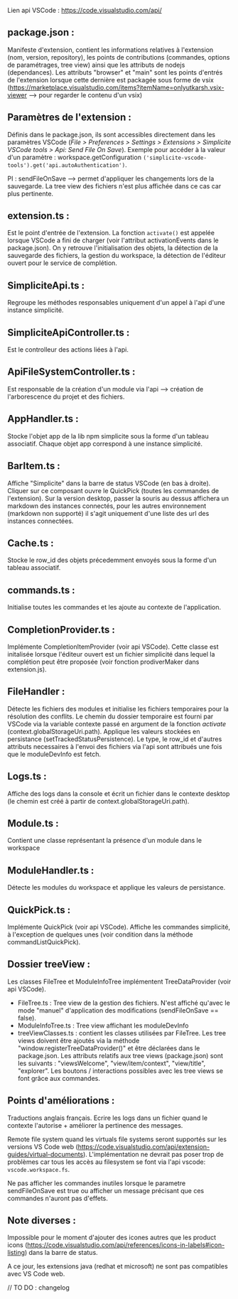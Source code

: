 Lien api VSCode : https://code.visualstudio.com/api/

## package.json :
Manifeste d'extension, contient les informations relatives à l'extension (nom, version, repository), les points de contributions (commandes, options de paramétrages, tree view) ainsi que les attributs de nodejs (dependances).
Les attributs "browser" et "main" sont les points d'entrés de l'extension lorsque cette dernière est packagée sous forme de vsix (https://marketplace.visualstudio.com/items?itemName=onlyutkarsh.vsix-viewer --> pour regarder le contenu d'un vsix)

## Paramètres de l'extension :
Définis dans le package.json, ils sont accessibles directement dans les paramètres VSCode (*File > Preferences > Settings > Extensions > Simplicite VSCode tools > Api: Send File On Save*). Exemple pour accéder à la valeur d'un paramètre : workspace.getConfiguration `('simplicite-vscode-tools').get('api.autoAuthentication')`.

PI : 
sendFileOnSave --> permet d'appliquer les changements lors de la sauvegarde. La tree view des fichiers n'est plus affichée dans ce cas car plus pertinente.

## extension.ts :
Est le point d'entrée de l'extension. La fonction `activate()` est appelée lorsque VSCode a fini de charger (voir l'attribut activationEvents dans le package.json). On y retrouve l'initialisation des objets, la détection de la sauvegarde des fichiers, la gestion du workspace, la détection de l'éditeur ouvert pour le service de complétion.

## SimpliciteApi.ts :
Regroupe les méthodes responsables uniquement d'un appel à l'api d'une instance simplicité.

## SimpliciteApiController.ts :
Est le controlleur des actions liées à l'api.

## ApiFileSystemController.ts :
Est responsable de la création d'un module via l'api --> création de l'arborescence du projet et des fichiers.

## AppHandler.ts :
Stocke l'objet app de la lib npm simplicite sous la forme d'un tableau associatif. Chaque objet app correspond à une instance simplicité.

## BarItem.ts :
Affiche "Simplicite" dans la barre de status VSCode (en bas à droite). Cliquer sur ce composant ouvre le QuickPick (toutes les commandes de l'extension). Sur la version desktop, passer la souris au dessus affichera un markdown des instances connectés, pour les autres environnement (markdown non supporté) il s'agit uniquement d'une liste des url des instances connectées.

## Cache.ts : 
Stocke le row_id des objets précedemment envoyés sous la forme d'un tableau associatif.

## commands.ts :
Initialise toutes les commandes et les ajoute au contexte de l'application.

## CompletionProvider.ts :
Implémente CompletionItemProvider (voir api VSCode). Cette classe est initalisée lorsque l'éditeur ouvert est un fichier simplicité dans lequel la complétion peut être proposée (voir fonction prodiverMaker dans extension.js).

## FileHandler :
Détecte les fichiers des modules et initialise les fichiers temporaires pour la résolution des conflits. Le chemin du dossier temporaire est fourni par VSCode via la variable contexte passé en argument de la fonction *activate* (context.globalStorageUri.path).
Applique les valeurs stockées en persistance (setTrackedStatusPersistence).
Le type, le row_id et d'autres attributs necessaires à l'envoi des fichiers via l'api sont attribués une fois que le moduleDevInfo est fetch.

## Logs.ts :
Affiche des logs dans la console et écrit un fichier dans le contexte desktop (le chemin est créé à partir de context.globalStorageUri.path).

## Module.ts :
Contient une classe représentant la présence d'un module dans le workspace

## ModuleHandler.ts :
Détecte les modules du workspace et applique les valeurs de persistance.

## QuickPick.ts :
Implémente QuickPick (voir api VSCode). Affiche les commandes simplicité, à l'exception de quelques unes (voir condition dans la méthode commandListQuickPick).

## Dossier treeView : 
Les classes FileTree et ModuleInfoTree implémentent TreeDataProvider (voir api VSCode).
- FileTree.ts : Tree view de la gestion des fichiers. N'est affiché qu'avec le mode "manuel" d'application des modifications (sendFileOnSave == false).
- ModuleInfoTree.ts : Tree view affichant les moduleDevInfo
- treeViewClasses.ts : contient les classes utilisées par FileTree.
Les tree views doivent être ajoutés via la méthode "window.registerTreeDataProvider()" et être déclarées dans le package.json.
Les attributs relatifs aux tree views (package.json) sont les suivants : "viewsWelcome", "view/item/context", "view/title", "explorer".
Les boutons / interactions possibles avec les tree views se font grâce aux commandes.

## Points d'améliorations :
Traductions anglais français.
Ecrire les logs dans un fichier quand le contexte l'autorise + améliorer la pertinence des messages.

Remote file system quand les virtuals file systems seront supportés sur les versions VS Code web (https://code.visualstudio.com/api/extension-guides/virtual-documents). L'implémentation ne devrait pas poser trop de problèmes car tous les accès au filesystem se font via l'api vscode: `vscode.workspace.fs`.

Ne pas afficher les commandes inutiles lorsque le parametre sendFileOnSave est true ou afficher un message précisant que ces commandes n'auront pas d'effets.

## Note diverses :
Impossible pour le moment d'ajouter des icones autres que les product icons (https://code.visualstudio.com/api/references/icons-in-labels#icon-listing) dans la barre de status.

A ce jour, les extensions java (redhat et microsoft) ne sont pas compatibles avec VS Code web.

// TO DO : changelog